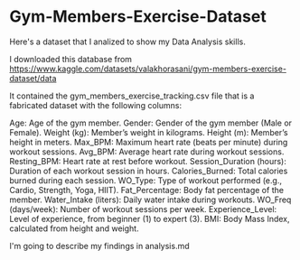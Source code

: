 # Gym-Members-Exercise-Dataset
Here's a dataset that I analized to show my Data Analysis skills.

I downloaded this database from https://www.kaggle.com/datasets/valakhorasani/gym-members-exercise-dataset/data

It contained the gym_members_exercise_tracking.csv file that is a fabricated dataset with the following columns:

Age: Age of the gym member.
Gender: Gender of the gym member (Male or Female).
Weight (kg): Member’s weight in kilograms.
Height (m): Member’s height in meters.
Max_BPM: Maximum heart rate (beats per minute) during workout sessions.
Avg_BPM: Average heart rate during workout sessions.
Resting_BPM: Heart rate at rest before workout.
Session_Duration (hours): Duration of each workout session in hours.
Calories_Burned: Total calories burned during each session.
WO_Type: Type of workout performed (e.g., Cardio, Strength, Yoga, HIIT).
Fat_Percentage: Body fat percentage of the member.
Water_Intake (liters): Daily water intake during workouts.
WO_Freq (days/week): Number of workout sessions per week.
Experience_Level: Level of experience, from beginner (1) to expert (3).
BMI: Body Mass Index, calculated from height and weight.

I'm going to describe my findings in analysis.md
